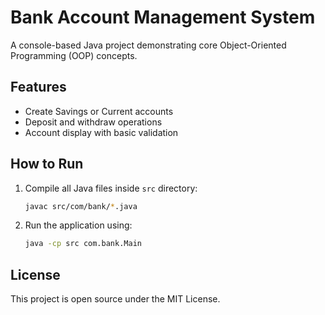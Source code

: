 # Bank Account Management System

A console-based Java project demonstrating core Object-Oriented Programming (OOP) concepts.

## Features
- Create Savings or Current accounts
- Deposit and withdraw operations
- Account display with basic validation

## How to Run

1. Compile all Java files inside `src` directory:
   ```bash
   javac src/com/bank/*.java
   ```

2. Run the application using:
   ```bash
   java -cp src com.bank.Main
   ```

## License
This project is open source under the MIT License.

